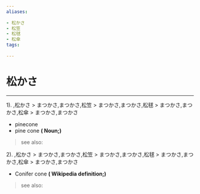 ```yaml
---
aliases:
    
- 松かさ
- 松笠
- 松毬
- 松傘
tags:
    
---
```


# 松かさ
---
1).
,松かさ > まつかさ,まつかさ,松笠 > まつかさ,まつかさ,松毬 > まつかさ,まつかさ,松傘 > まつかさ,まつかさ

- pinecone
- pine cone
**( Noun;)**
> see also: 
            
2).
,松かさ > まつかさ,まつかさ,松笠 > まつかさ,まつかさ,松毬 > まつかさ,まつかさ,松傘 > まつかさ,まつかさ

- Conifer cone
**( Wikipedia definition;)**
> see also: 
            